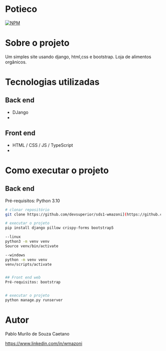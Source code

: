 # Potieco
[![NPM](https://img.shields.io/npm/l/react)](https://github.com/devsuperior/sds1-wmazoni/blob/master/LICENSE) 

# Sobre o projeto

Um simples site usando django, html,css e bootstrap. Loja de alimentos orgânicos. 




# Tecnologias utilizadas
## Back end
- DJango
- 
## Front end
- HTML / CSS / JS / TypeScript
- 

# Como executar o projeto

## Back end
Pré-requisitos: Python 3.10

```bash
# clonar repositório
git clone https://github.com/devsuperior/sds1-wmazoni](https://github.com/PabloMuris/Potieco_ecommerce.git

# executar o projeto
pip install django pillow crispy-forms bootstrap5

--linux
python3 -m venv venv
Source venv/bin/activate

--windows
python -m venv venv
venv/scripts/activate


## Front end web
Pré-requisitos: bootstrap


# executar o projeto
python manage.py runserver
```

# Autor

Pablo Murilo de Souza Caetano

https://www.linkedin.com/in/wmazoni
